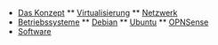 <!-- docs/_sidebar.md -->

* [Das Konzept](/)
** [Virtualisierung](konzept/virtualisierung.md)
** [Netzwerk](konzept/netzwerk.md)
* [Betriebssysteme](betriebssysteme.md)
** [Debian](betriebssysteme/debian.md)
** [Ubuntu](betriebssysteme/ubuntu.md)
** [OPNSense](betriebssysteme/opnsense.md)
* [Software](betriebssysteme.md)